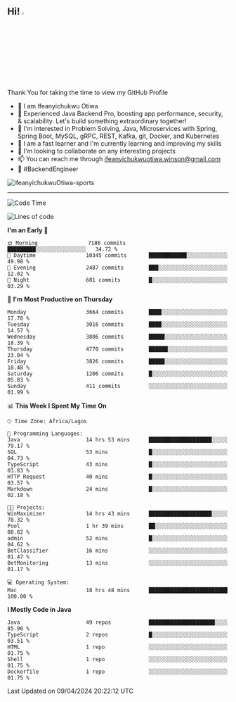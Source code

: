 <!-- BLOG-POST-LIST:START --><!-- BLOG-POST-LIST:END -->

## Hi! <img src="https://media.giphy.com/media/hvRJCLFzcasrR4ia7z/giphy.gif" width="4%"> 

Thank You for taking the time to view my GitHub Profile

- 👋 I am Ifeanyichukwu Otiwa
- 🚀 Experienced Java Backend Pro, boosting app performance, security, & scalability. Let's build something extraordinary together!
- 👀 I'm interested in Problem Solving, Java, Microservices with Spring, Spring Boot, MySQL, gRPC, REST, Kafka, git, Docker, and Kubernetes
- 🌱 I am a fast learner and I'm currently learning and improving my skills
- 💞️ I'm looking to collaborate on any interesting projects
- 📫 You can reach me through ifeanyichukwuotiwa.winson@gmail.com
- 🚀 #BackendEngineer

<p align="left" marginTop="10px"> <img src="https://komarev.com/ghpvc/?username=ifeanyichukwuOtiwa-sports&label=Profile%20views&color=0e75b6&style=for-the-badge" alt="ifeanyichukwuOtiwa-sports" /> </p>

***

<!--START_SECTION:waka-->
![Code Time](http://img.shields.io/badge/Code%20Time-2%2C382%20hrs%2046%20mins-blue)

![Lines of code](https://img.shields.io/badge/From%20Hello%20World%20I%27ve%20Written-4.8%20million%20lines%20of%20code-blue)

**I'm an Early 🐤** 

```text
🌞 Morning                7186 commits        █████████░░░░░░░░░░░░░░░░   34.72 % 
🌆 Daytime                10345 commits       ████████████░░░░░░░░░░░░░   49.98 % 
🌃 Evening                2487 commits        ███░░░░░░░░░░░░░░░░░░░░░░   12.02 % 
🌙 Night                  681 commits         █░░░░░░░░░░░░░░░░░░░░░░░░   03.29 % 
```
📅 **I'm Most Productive on Thursday** 

```text
Monday                   3664 commits        ████░░░░░░░░░░░░░░░░░░░░░   17.70 % 
Tuesday                  3016 commits        ████░░░░░░░░░░░░░░░░░░░░░   14.57 % 
Wednesday                3806 commits        █████░░░░░░░░░░░░░░░░░░░░   18.39 % 
Thursday                 4770 commits        ██████░░░░░░░░░░░░░░░░░░░   23.04 % 
Friday                   3826 commits        █████░░░░░░░░░░░░░░░░░░░░   18.48 % 
Saturday                 1206 commits        █░░░░░░░░░░░░░░░░░░░░░░░░   05.83 % 
Sunday                   411 commits         ░░░░░░░░░░░░░░░░░░░░░░░░░   01.99 % 
```


📊 **This Week I Spent My Time On** 

```text
🕑︎ Time Zone: Africa/Lagos

💬 Programming Languages: 
Java                     14 hrs 53 mins      ████████████████████░░░░░   79.17 % 
SQL                      53 mins             █░░░░░░░░░░░░░░░░░░░░░░░░   04.73 % 
TypeScript               43 mins             █░░░░░░░░░░░░░░░░░░░░░░░░   03.83 % 
HTTP Request             40 mins             █░░░░░░░░░░░░░░░░░░░░░░░░   03.57 % 
Markdown                 24 mins             █░░░░░░░░░░░░░░░░░░░░░░░░   02.18 % 

🐱‍💻 Projects: 
WinMaximizer             14 hrs 43 mins      ████████████████████░░░░░   78.32 % 
Pool                     1 hr 39 mins        ██░░░░░░░░░░░░░░░░░░░░░░░   08.82 % 
admin                    52 mins             █░░░░░░░░░░░░░░░░░░░░░░░░   04.62 % 
BetClassifier            16 mins             ░░░░░░░░░░░░░░░░░░░░░░░░░   01.47 % 
BetMonitoring            13 mins             ░░░░░░░░░░░░░░░░░░░░░░░░░   01.17 % 

💻 Operating System: 
Mac                      18 hrs 48 mins      █████████████████████████   100.00 % 
```

**I Mostly Code in Java** 

```text
Java                     49 repos            █████████████████████░░░░   85.96 % 
TypeScript               2 repos             █░░░░░░░░░░░░░░░░░░░░░░░░   03.51 % 
HTML                     1 repo              ░░░░░░░░░░░░░░░░░░░░░░░░░   01.75 % 
Shell                    1 repo              ░░░░░░░░░░░░░░░░░░░░░░░░░   01.75 % 
Dockerfile               1 repo              ░░░░░░░░░░░░░░░░░░░░░░░░░   01.75 % 
```




 Last Updated on 09/04/2024 20:22:12 UTC
<!--END_SECTION:waka-->

<!--
<p align="center">
![trophy](https://github-profile-trophy.vercel.app/?username=ifeanyichukwuOtiwa-sports&theme=onedark) (https://github.com/ryo-ma/github-profile-trophy)
</p>
-->

<!---
ifeanyi-otiwa/ifeanyi-otiwa is a ✨ special ✨ repository because its `README.md` (this file) appears on your GitHub profile.
You can click the Preview link to take a look at your changes.
--->
